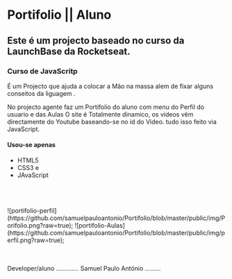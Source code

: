 # Portifolio || Aluno

## Este é um projecto baseado  no curso da  LaunchBase da Rocketseat.
### Curso de JavaScritp 

É um Projecto que ajuda a colocar a Mão na massa alem de fixar alguns conseitos da liguagem .

No projecto agente faz um Portifolio do aluno com menu do Perfil do usuario  e das Aulas 
O site é Totalmente dinamico, os videos vêm directamente do Youtube baseando-se no id do Video.
tudo isso feito via JavaScript.
#### Usou-se apenas 
* HTML5
* CSS3 e
* JAvaScript
<br/>
<br/>
<br/>
![portifolio-perfil](https://github.com/samuelpauloantonio/Portifolio/blob/master/public/img/Porifolio.png?raw=true);
![portifolio-Aulas](https://github.com/samuelpauloantonio/Portifolio/blob/master/public/img/perfil.png?raw=true);

<br/>
<br/>
<br/>

Developer/aluno ............. Samuel Paulo António .........


